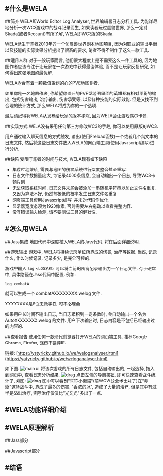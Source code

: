 #什么是WELA
---
##简介
WELA即World Editor Log Analyser, 世界编辑器日志分析工具. 为能详尽地分析一次WC3游戏中的战斗记录而生, 如果读者玩过魔兽世界, 那么一定对Skada(或者Recount)有所了解, WELA即WC3版的Skada.

WELA诞生于笔者2013年的一个仿魔兽世界副本地图项目, 因为对职业的输出平衡以及技能的实际效果分析提出了很高的要求, 笔者不得不制作了这么一款工具.

##适用人群
对于一般玩家而言, 他们很大程度上是不需要这么一件工具的, 因为地图作者应该专注于让玩家在一次游戏中获得最佳体验, 而不是让玩家反复研究, 如何得出这张地图的最优解.

WELA适合有着一颗数值策划的心的PVE地图作者.

如果你是一名地图作者, 你希望你设计的PVE型地图里面的英雄都有相对平衡的输出, 包括伤害输出, 治疗输出, 伤害承受等, 以及各种技能的实际效能. 但是又找不到合理的统计方式, 那么WELA将成为你的一个选项.

最后请记得将WELA从发布给玩家的版本移除, 因为WELA会让游戏偶尔卡顿.

##实现方式
WELA没有采用任何第三方修改WC3的手段, 你可以使用原版的WC3.

用户通过输入聊天信息的方式触发, 输出(使用Preload函数)一个或者几个纯文本的日志文件, 然后将这些日志文件放入WELA的网页端工具(使用Javascript编写)进行分析.

##缺陷
受限于笔者的时间与技术, WELA现有如下缺陷

* 集成过程繁琐, 需要与地图的伤害系统进行深度整合甚至重写. 
* 日志文件数据量庞大, 每记录4000条信息, 会自动输出一个日志, 导致WC3卡顿片刻
* 无法获取系统时间, 日志文件末尾会被添加一串随机字符串以防止文件名重复, 又因为算法不好, 仍然有极低的概率发生日志文件名重复
* 网页端工具使用Javascript编写, 并未对代码作优化.
* 显示器宽度必须为1920像素, 否则需要左右拖动以查看完整内容.
* 没有错误输入检测, 请不要测试工具的健壮性.

#怎么用WELA
---
##Jass集成 
地图代码中深度植入WELA的Jass代码. 将在后面详细说明.

##游戏输出
游戏中, WELA将持续记录单位所造成的伤害, 治疗等数据. 当然, 记录什么, 什么时候记录, 记录多少, 是完全可控的.

游戏中输入 `log <LOG名称>` 可以将当前的所有记录输出为一个日志文件, 存于硬盘中, 具体路径在Jass代码中配置. 例如:
```
log combatA
```
就可以生成一个 combatAXXXXXXXX.welog 文件.

XXXXXXXX是8位无效字符, 可不必理会.

如果用户长时间不输出日志, 当日志累积到一定条数时, 会自动输出一个名为 AutoXXXXXXXX.welog 的文件. 用户下次输出时, 日志内容是不包括已经输出过的内容的.

##查看报告
使用任何一款现代浏览器打开WELA的网页端工具. 推荐Google Chrome, Firefox, 强烈不推荐IE.

链接: [https://yatyricky.github.io/we/weloganalyser.html](https://yatyricky.github.io/we/weloganalyser.html)

如下图.
![main ui](file:///D:/AppServ/www/wetoolkit/manual/main_ui.jpg)
将该次游戏的所有日志文件, 包括自动输出的, 一起选择, 拖入到网页中, 查看日志分析结果.
![drag](file:///D:/AppServ/www/wetoolkit/manual/drag.jpg)
点击左侧的导航按钮, 即可快速查看战斗统计了, 如图:
![drag](file:///D:/AppServ/www/wetoolkit/manual/sample.jpg)
图中可以看到"笨笨小懒猫"(前WOW公会术士妹子)在"毒蜥"这场战斗中, 造成了最多的伤害.
"香浓的冰", 造成了大量的治疗, 但是其中有过半是溢出治疗, 实际治疗仅仅比"光又光"多出了一点.

#WELA功能详细介绍
---

#WELA原理解析
---
##Jass部分

##Javascript部分

#结语
---